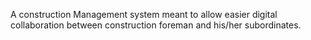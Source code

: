 A construction Management system meant to allow easier digital collaboration between construction foreman and his/her subordinates.
